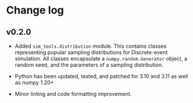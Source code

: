 # Change log

## v0.2.0

* Added `sim_tools.distribution` module.  This contains classes representing popular sampling distributions for Discrete-event simulation. All classes encapsulate a `numpy.random.Generator` object, a random seed, and the parameters of a sampling distribution.  

* Python has been updated, tested, and patched for 3.10 and 3.11 as well as numpy 1.20+

* Minor linting and code formatting improvement.